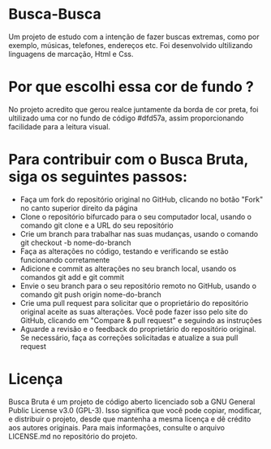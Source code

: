 # Busca-Busca
Um projeto de estudo com a intenção de fazer buscas extremas, como por exemplo, músicas, telefones, endereços etc.
Foi desenvolvido ultilizando linguagens de marcação, Html e Css. 
# Por que escolhi essa cor de fundo ?
No projeto acredito que gerou realce juntamente da borda de cor preta, foi ultilizado uma cor no fundo de
código #dfd57a, assim proporcionando facilidade para a leitura visual. 

# Para contribuir com o Busca Bruta, siga os seguintes passos:
- Faça um fork do repositório original no GitHub, clicando no botão "Fork" no canto superior direito da página
- Clone o repositório bifurcado para o seu computador local, usando o comando git clone e a URL do seu repositório
- Crie um branch para trabalhar nas suas mudanças, usando o comando git checkout -b nome-do-branch
- Faça as alterações no código, testando e verificando se estão funcionando corretamente
- Adicione e commit as alterações no seu branch local, usando os comandos git add e git commit
- Envie o seu branch para o seu repositório remoto no GitHub, usando o comando git push origin nome-do-branch
- Crie uma pull request para solicitar que o proprietário do repositório original aceite as suas alterações. Você pode fazer isso pelo site do GitHub, clicando em "Compare & pull request" e seguindo as instruções
- Aguarde a revisão e o feedback do proprietário do repositório original. Se necessário, faça as correções solicitadas e atualize a sua pull request
# Licença
Busca Bruta é um projeto de código aberto licenciado sob a GNU General Public License v3.0 (GPL-3). Isso significa que você pode copiar, modificar, e distribuir o projeto, desde que mantenha a mesma licença e dê crédito aos autores originais. Para mais informações, consulte o arquivo LICENSE.md no repositório do projeto.
